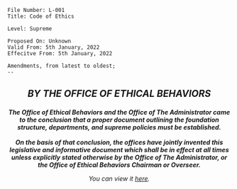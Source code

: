 ```
File Number: L-001
Title: Code of Ethics

Level: Supreme

Proposed On: Unknown
Valid From: 5th January, 2022
Effecitve From: 5th January, 2022

Amendments, from latest to oldest;
--
```
## <p align="center"><i><b> BY THE OFFICE OF ETHICAL BEHAVIORS </i></b><p>
<p align="center"><i><b> The Office of Ethical Behaviors and the Office of The Administrator came to the conclusion that a proper document outlining the foundation structure, departments, and supreme policies must be established.<br><br>On the basis of that conclusion, the offices have jointly invented this legislative and informative document which shall be in effect at all times unless explicitly stated otherwise by the Office of The Administrator, or the Office of Ethical Behaviors Chairman or Overseer.</i></b><p>
  
<p align="center"><i> You can view it <a href="https://docs.google.com/document/d/13NN-PxYkagh1O7uPXxIyuyvGIhfFrbbE__fVFJgf91M/edit?usp=sharing">here</a>. </i><p>
